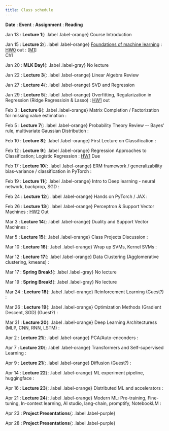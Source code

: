```yaml
---
title: Class schedule
---
```

**Date**
: **Event**
    : **Assignment**
        : **Reading**

Jan 13
: **Lecture 1**{: .label .label-orange} Course Introduction

Jan 15
: **Lecture 2**{: .label .label-orange} [Foundations of machine learning](/main/Lectures/#lecture-1)
    : [HW0](/main/homeworks/#homework-0) out
        : [[M1]](/info/books/#primary-textbooks) <br> Ch1

Jan 20
: **MLK Day!**{: .label .label-gray} No lecture

Jan 22
: **Lecture 3**{: .label .label-orange} Linear Algebra Review

Jan 27
: **Lecture 4**{: .label .label-orange} SVD and Regression

Jan 29
: **Lecture 5**{: .label .label-orange} Overfitting, Regularization in Regression (Ridge Regressioin & Lasso) 
    : [HW1](/main/homeworks/#homework-1) out

Feb 3
: **Lecture 6**{: .label .label-orange} Matrix Completion / Factorization for missing value estimation
    : 

Feb 5
: **Lecture 7**{: .label .label-orange} Probability Theory Review -- Bayes' rule, multivariate Gaussian Distribution
    : 

Feb 10
: **Lecture 8**{: .label .label-orange} First Lecture on Classification
    : 

Feb 12
: **Lecture 9**{: .label .label-orange} Regression Approaches to Classification; Logistic Regression
    : [HW1]() Due
 
Feb 17
: **Lecture 10**{: .label .label-orange} ERM framework / generalizability bias-variance / classification in PyTorch
    : 

Feb 19
: **Lecture 11**{: .label .label-orange} Intro to Deep learning - neural network, backprop, SGD
    : 

Feb 24
: **Lecture 12**{: .label .label-orange} Hands on PyTorch / JAX
    : 

Feb 26
: **Lecture 13**{: .label .label-orange} Perceptron & Support Vector Machines
    : [HW2]() Out

Mar 3
: **Lecture 14**{: .label .label-orange} Duality and Support Vector Machines
    : 

Mar 5
: **Lecture 15**{: .label .label-orange} Class Projects Discussion
    : 

Mar 10
: **Lecture 16**{: .label .label-orange} Wrap up SVMs, Kernel SVMs
    : 

Mar 12
: **Lecture 17**{: .label .label-orange} Data Clustering (Agglomerative clustering, kmeans)
    : 

Mar 17
: **Spring Break!**{: .label .label-gray} No lecture

Mar 19
: **Spring Break!**{: .label .label-gray} No lecture

Mar 24
: **Lecture 18**{: .label .label-orange} Reinforcement Learning (Guest?)
    : 

Mar 26
: **Lecture 19**{: .label .label-orange} Optimization Methods (Gradient Descent, SGD) (Guest?)
    : 

Mar 31
: **Lecture 20**{: .label .label-orange} Deep Learning Architecturess (MLP, CNN, RNN, LSTM)
    : 

Apr 2
: **Lecture 21**{: .label .label-orange} PCA/Auto-enconders
    : 

Apr 7
: **Lecture 20**{: .label .label-orange} Transformers and Self-supervised Learning
    : 

Apr 9
: **Lecture 21**{: .label .label-orange} Diffusion (Guest?)
    : 

Apr 14
: **Lecture 22**{: .label .label-orange} ML experiment pipeline, huggingface
    : 

Apr 16
: **Lecture 23**{: .label .label-orange} Distributed ML and accelerators
    : 

Apr 21
: **Lecture 24**{: .label .label-orange} Modern ML: Pre-training, Fine-tuning, In-context learning, AI studio, lang-chain, promptify, NotebookLM
    : 

Apr 23
: **Project Presentations**{: .label .label-purple}

Apr 28
: **Project Presentations**{: .label .label-purple}

<!-- Sep/10
: **Lecture 2**{: .label .label-red} [Parameter estimation](/main/Lectures/#lecture-2)
    : [HW0](/main/homeworks/#homework-0) due <br> [HW1](/main/homeworks/#homework-1) out 
        : [[M1]](/info/books/#primary-textbooks) <br> Ch4.2


Sep/12
: **Lecture 3**{: .label .label-red} Bayesian view of estimation  
    : <br>
        : [[M1]](/info/books/#primary-textbooks) <br> Ch 4.6.1--4.6.4

Sep/13
: **Problem session**{: .label .label-purple}

Sep/17
: **Lecture 4**{: .label .label-red} Linear regression 
    : HW1 due  <br> HW2 out
        : [[M1]](/info/books/#primary-textbooks) <br> Ch 11.1--11.3

Sep/19
: **Lecture 5**{: .label .label-red} Bayesian linear regression 
    : <br>
        : [[M1]](/info/books/#primary-textbooks) <br> Ch 11.7.1--11.7.5

Sep/20
: **Student Holiday!**{: .label .label-gray} No problem session

Sep/24
: **Lecture 6**{: .label .label-red} Bias/variance, regularization 
    : <br>
        : [[M1]](/info/books/#primary-textbooks) <br> Ch 4.7, 11.3

Sep/26
: **Lecture 7**{: .label .label-red} Evaluating estimators, consistency
    : <br>
        : [[JWHT]](/info/books/#primary-textbooks) 5.1 (best) <br> 
        : [[M1]](/info/books/#primary-textbooks) 5.4.3 (brief) <br> 
		: [[SB]](/info/books/#primary-textbooks) 11.2 (optional) <br> 

Sep/27
: **Problem session**{: .label .label-purple}

Oct/1
: **Lecture 8**{: .label .label-red} Classification, ranking 
    : HW2 due  <br>  HW3 out
	  : [[M1]](/info/books/#primary-textbooks) <br> 9.1, 9.2.1--9.2.3, 9.3.1, 9.4, 10.1, 10.2, 10.3.1--3
	  : [[B]](/info/books/#primary-textbooks) <br> 4.1--4.3  (another view)

Oct/3
: **Lecture 9**{: .label .label-red} Online learning, regret
    : <br>
        : [[SB]](/info/books/#primary-textbooks) <br> Ch 21

    
Oct/4
: **Problem session**{: .label .label-purple}

Oct/8
: **Lecture 10**{: .label .label-red} Neural networks
    : HW3 due  <br> MP1 out
        : [[M1]](/info/books/#primary-textbooks) <br> Ch 18.1-18.4, 13.1
        : [[JWHT]](/info/books/#primary-textbooks) <br> Ch 8.1, 8.2 (for lecture 10 first part)

Oct/10
: **Lecture 11**{: .label .label-red} Optimization, regularization
    : <br>
        : [[M1]](/info/books/#primary-textbooks) <br> Ch 13.2, 13.3, 15.1, 15.2

Oct/11
: **Problem session**{: .label .label-purple}

Oct/15
: **Holiday!**{: .label .label-gray} No lecture

Oct/17
: **Lecture 12**{: .label .label-red} Neural network models and problem structures
    : MP1 due
        : [[B2]](/info/books/#primary-textbooks) <br> Ch 10, 13

Oct/18
: **Review sessions**{: .label .label-blue}

Oct/22
: **Lecture 13**{: .label .label-red} Over-parameterization, generalization
    : HW4 out
        : [[B2]](/info/books/#primary-textbooks) <br> Ch 12

Oct/24
: **Midterm**{: .label .label-yellow} 7PM--9PM  (No lecture)

Oct/25
: **No problem session**{: .label .label-gray}

Oct/29
: **Lecture 14**{: .label .label-red} Robustness, uncertainty quantification
    : <br>
        : [[Here]](https://adversarial-ml-tutorial.org/linear_models/) <br> Ch 1 & 2
        : [[M2]](/info/books/#primary-textbooks) <br> Ch 19.8

Oct/31
: **Lecture 15**{: .label .label-red} Domain adaptation, covariate shift
    : <br>
        : [[M2]](https://adversarial-ml-tutorial.org/linear_models/) <br> 19.1, 19.2, 19.5.2, 19.5.3, 19.5.4

Nov/1
: **Problem session**{: .label .label-purple}

Nov/5
: **Lecture 16**{: .label .label-red} Temporal and spatial data
    : HW4 due  <br> HW5 out
        : [[M1]](/info/books/#primary-textbooks) <br> Ch 17 - 17.2

Nov/7
: **Lecture 17**{: .label .label-red} Handling missing data
    : <br>
        : [[Here]](https://onlinelibrary-wiley-com.libproxy.mit.edu/doi/book/10.1002/9781119482260) <br> Ch 1 
        : [[M1]](/info/books/#primary-textbooks) <br> Ch 1.5.5

Nov/8
: **Problem session**{: .label .label-purple}

Nov/12
: **Lecture 18**{: .label .label-red} Dimensionality reduction
    : <br>
        : [[M1]](/info/books/#primary-textbooks) <br> Ch 20-20.1

Nov/14
: **Lecture 19**{: .label .label-red} Dimensionality reduction
    : HW5 due  <br> HW6 out
        : [[M1]](/info/books/#primary-textbooks) <br> Ch 20-20.4.10

Nov/15
: **Problem session**{: .label .label-purple}

Nov/19
: **Lecture 20**{: .label .label-red} Modeling complex densities 
    : MP2 out
        : [[M1]](/info/books/#primary-textbooks) <br> Ch 16.3.1--3; 3.5; 8.7; 21.4

Nov/21
: **Lecture 21**{: .label .label-red} Variational auto-encoders
    : <br>
        : [[M2]](/info/books/#primary-textbooks) <br> Ch 20; 21.1--2

Nov/22
: **Problem session**{: .label .label-purple}

Nov/26
: **Lecture 22**{: .label .label-red} Diffusion models
    : HW6 due
        : [[M2]](/info/books/#primary-textbooks) <br> Ch 25.1--4  

Nov/28
: **Holiday!**{: .label .label-gray} No lecture

Nov/29
: **Holiday!!**{: .label .label-gray} No problem session

Dec/3
: **Lecture 23**{: .label .label-red} Flow-matching models
    : <br>
        : [[M2]](/info/books/#primary-textbooks) <br> Ch 23.1

Dec/5
: **Lecture 24**{: .label .label-red} Some (more) ways to do machine learning wrong!

Dec/6
: **No problem session**{: .label .label-gray} 
    : MP2 due

Dec/10
: **Review**{: .label .label-blue} -->
